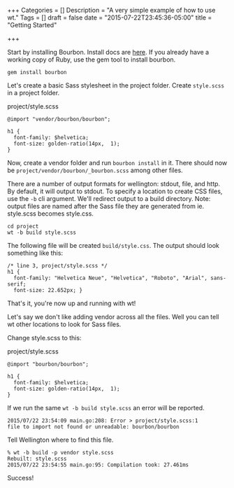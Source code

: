 +++
Categories = []
Description = "A very simple example of how to use wt."
Tags = []
draft = false
date = "2015-07-22T23:45:36-05:00"
title = "Getting Started"

+++

Start by installing Bourbon. Install docs are [here](http://bourbon.io/). If you already have a working copy of Ruby, use the gem tool to install bourbon.

```
gem install bourbon
```

Let's create a basic Sass stylesheet in the project folder. Create `style.scss` in a project folder.

project/style.scss
```
@import "vendor/bourbon/bourbon";

h1 {
  font-family: $helvetica;
  font-size: golden-ratio(14px,  1);
}
```

Now, create a vendor folder and run `bourbon install` in it. There should now be `project/vendor/bourbon/_bourbon.scss` among other files.

There are a number of output formats for wellington: stdout, file, and http. By default, it will output to stdout. To specify a location to create CSS files, use the `-b` cli argument. We'll redirect output to a build directory. Note: output files are named after the Sass file they are generated from ie. style.scss becomes style.css.

```
cd project
wt -b build style.scss
```

The following file will be created `build/style.css`. The output should look something like this:

```
/* line 3, project/style.scss */
h1 {
  font-family: "Helvetica Neue", "Helvetica", "Roboto", "Arial", sans-serif;
  font-size: 22.652px; }
```

That's it, you're now up and running with wt!


Let's say we don't like adding vendor across all the files. Well you can tell wt other locations to look for Sass files.

Change style.scss to this:

project/style.scss
```
@import "bourbon/bourbon";

h1 {
  font-family: $helvetica;
  font-size: golden-ratio(14px,  1);
}
```

If we run the same `wt -b build style.scss` an error will be reported.

```
2015/07/22 23:54:09 main.go:208: Error > project/style.scss:1
file to import not found or unreadable: bourbon/bourbon
```

Tell Wellington where to find this file.

```
% wt -b build -p vendor style.scss
Rebuilt: style.scss
2015/07/22 23:54:55 main.go:95: Compilation took: 27.461ms
```

Success!
